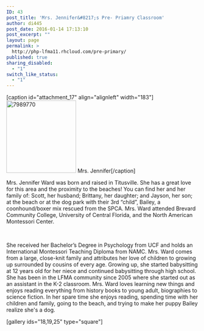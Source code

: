 ```yaml
---
ID: 43
post_title: 'Mrs. Jennifer&#8217;s Pre- Priamry Classroom'
author: di445
post_date: 2016-01-14 17:13:10
post_excerpt: ""
layout: page
permalink: >
  http://php-lfma11.rhcloud.com/pre-primary/
published: true
sharing_disabled:
  - "1"
switch_like_status:
  - "1"
---
```

[caption id="attachment_17" align="alignleft" width="183"]<img class=" size-full wp-image-17 alignleft" title="Mrs.Jennifer LFMA Preschool Teacher" src="https://lfmadata.files.wordpress.com/2016/01/7989770.jpg" alt="7989770" width="183" height="190" /> Mrs. Jennifer[/caption]

Mrs. Jennifer Ward was born and raised in Titusville. She has a great love for this area and the proximity to the beaches! You can find her and her family of: Scott, her husband; Brittany, her daughter; and Jayson, her son; at the beach or at the dog park with their 3rd “child”, Bailey, a coonhound/boxer mix rescued from the SPCA. Mrs. Ward attended Brevard Community College, University of Central Florida, and the North American Montessori Center.

&nbsp;

She received her Bachelor’s Degree in Psychology from UCF and holds an International Montessori Teaching Diploma from NAMC. Mrs. Ward comes from a large, close-knit family and attributes her love of children to growing up surrounded by cousins of every age. Growing up, she started babysitting at 12 years old for her niece and continued babysitting through high school. She has been in the LFMA community since 2005 where she started out as an assistant in the K-2 classroom. Mrs. Ward loves learning new things and enjoys reading everything from history books to young adult, biographies to science fiction. In her spare time she enjoys reading, spending time with her children and family, going to the beach, and trying to make her puppy Bailey realize she's a dog.

[gallery ids="18,19,25" type="square"]